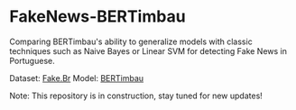 # FakeNews-BERTimbau
Comparing BERTimbau's ability to generalize models with classic techniques such as Naive Bayes or Linear SVM for detecting Fake News in Portuguese.

Dataset: [Fake.Br](https://github.com/roneysco/Fake.br-Corpus)
Model: [BERTimbau](https://github.com/neuralmind-ai/portuguese-bert)

Note: This repository is in construction, stay tuned for new updates!
